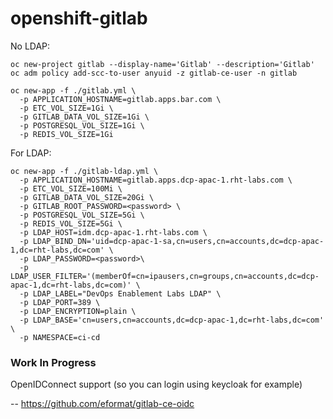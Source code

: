 # openshift-gitlab

No LDAP:

```
oc new-project gitlab --display-name='Gitlab' --description='Gitlab'
oc adm policy add-scc-to-user anyuid -z gitlab-ce-user -n gitlab

oc new-app -f ./gitlab.yml \
  -p APPLICATION_HOSTNAME=gitlab.apps.bar.com \
  -p ETC_VOL_SIZE=1Gi \
  -p GITLAB_DATA_VOL_SIZE=1Gi \
  -p POSTGRESQL_VOL_SIZE=1Gi \
  -p REDIS_VOL_SIZE=1Gi
```

For LDAP:

```
oc new-app -f ./gitlab-ldap.yml \
  -p APPLICATION_HOSTNAME=gitlab.apps.dcp-apac-1.rht-labs.com \
  -p ETC_VOL_SIZE=100Mi \
  -p GITLAB_DATA_VOL_SIZE=20Gi \
  -p GITLAB_ROOT_PASSWORD=<password> \
  -p POSTGRESQL_VOL_SIZE=5Gi \
  -p REDIS_VOL_SIZE=5Gi \
  -p LDAP_HOST=idm.dcp-apac-1.rht-labs.com \
  -p LDAP_BIND_DN='uid=dcp-apac-1-sa,cn=users,cn=accounts,dc=dcp-apac-1,dc=rht-labs,dc=com' \
  -p LDAP_PASSWORD=<password>\
  -p LDAP_USER_FILTER='(memberOf=cn=ipausers,cn=groups,cn=accounts,dc=dcp-apac-1,dc=rht-labs,dc=com)' \
  -p LDAP_LABEL="DevOps Enablement Labs LDAP" \
  -p LDAP_PORT=389 \
  -p LDAP_ENCRYPTION=plain \
  -p LDAP_BASE='cn=users,cn=accounts,dc=dcp-apac-1,dc=rht-labs,dc=com' \
  -p NAMESPACE=ci-cd
```

### Work In Progress

OpenIDConnect support (so you can login using keycloak for example)

-- https://github.com/eformat/gitlab-ce-oidc
